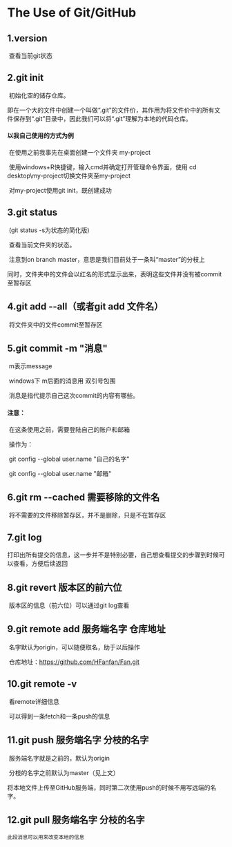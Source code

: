 # The Use of Git/GitHub

## 1.version

​	查看当前git状态

## 2.git init

​	初始化空的储存仓库。

​	即在一个大的文件中创建一个叫做“.git”的文件价，其作用为将文件价中的所有文件保存到“.git”目录中，因此我们可以将“.git”理解为本地的代码仓库。

#### 以我自己使用的方式为例

​	在使用之前我事先在桌面创建一个文件夹 my-project

​	使用windows+R快捷键，输入cmd并确定打开管理命令界面，使用 cd desktop\my-project切换文件夹至my-project

​	对my-project使用git init，既创建成功

## 3.git status

​	(git status -s为状态的简化版)

​	查看当前文件夹的状态。

​	注意到on branch master，意思是我们目前处于一条叫“master”的分枝上

​	同时，文件夹中的文件会以红名的形式显示出来，表明这些文件并没有被commit至暂存区

## 4.git add --all（或者git add 文件名）

​	将文件夹中的文件commit至暂存区

## 5.git commit -m "消息"

​	m表示message

​	windows下 m后面的消息用 双引号包围

​	消息是指代提示自己这次commit的内容有哪些。

#### 注意：

​	在这条使用之前，需要登陆自己的账户和邮箱

​	操作为：

​		git config --global user.name "自己的名字"

​		git config --global user.name "邮箱"

## 6.git rm --cached 需要移除的文件名

​	将不需要的文件移除暂存区，并不是删除，只是不在暂存区

## 7.git log

​	打印出所有提交的信息，这一步并不是特别必要，自己想查看提交的步骤到时候可以查看，方便后续返回

## 8.git revert 版本区的前六位

​	版本区的信息（前六位）可以通过git log查看

## 9.git remote add 服务端名字 仓库地址

​	名字默认为origin，可以随便取名，助于以后操作

​	仓库地址：https://github.com/HFanfan/Fan.git

## 10.git remote -v

​	看remote详细信息

​	可以得到一条fetch和一条push的信息

## 11.git push 服务端名字 分枝的名字

​	服务端名字就是之前的，默认为origin

​	分枝的名字之前默认为master（见上文）

​	将本地文件上传至GitHub服务端，同时第二次使用push的时候不用写远端的名字。

## 12.git pull 服务端名字 分枝的名字
    此段消息可以用来改变本地的信息
